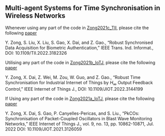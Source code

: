 ## Multi-agent Systems for Time Synchronisation in Wireless Networks

Whenever using any part of the code in [Zong2021c_TII](https://github.com/zongyan/MASTSyncSim/tree/Zong2021c_TII), please cite the following [paper](http://yzong.com/pub/Zong2022b.pdf)

Y. Zong, S. Liu, X. Liu, S. Gao, X. Dai, and Z. Gao., “Robust Synchronised Data Acquisition for Biometric Authentication,” IEEE Trans. Ind. Informat., DOI: 10.1109/TII.2022.3182326

Utilising any part of the code in [Zong2021b_IoTJ](https://github.com/zongyan/MASTSyncSim/tree/Zong2021b_IoTJ), please cite the following [paper](http://yzong.com/pub/Zong2022a.pdf)

Y. Zong, X. Dai, Z. Wei, M. Zou, W. Guo, and Z. Gao., “Robust Time Synchronisation for Industrial Internet of Things by $H_\infty$ Output Feedback Control,” IEEE Internet of Things J., DOI: 10.1109/JIOT.2022.3144199

If Using any part of the code in [Zong2021a_IoTJ](https://github.com/zongyan/MASTSyncSim/tree/Zong2021a_IoTJ), please cite the following [paper](http://yzong.com/pub/Zong2021.pdf)

Y. Zong, X. Dai, S. Gao, P. Canyelles-Pericas, and S. Liu., “PkCOs: Synchronisation of Packet-Coupled Oscillators in Blast Wave Monitoring Networks,” IEEE Internet of Things J., vol. 9, no. 13, pp. 10862-10871, Jul. 2022 DOI: 10.1109/JIOT.2021.3126059